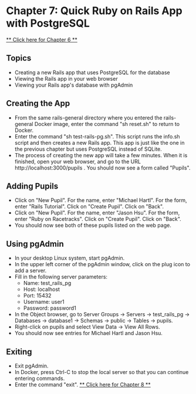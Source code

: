 # Chapter 7: Quick Ruby on Rails App with PostgreSQL
[** Click here for Chapter 6 ** ](https://github.com/rubyonracetracks/tutorial-docker-stretch/blob/master/06-rails_app_sqlite.md)
## Topics
* Creating a new Rails app that uses PostgreSQL for the database
* Viewing the Rails app in your web browser
* Viewing your Rails app's database with pgAdmin

## Creating the App
* From the same rails-general directory where you entered the rails-general Docker image, enter the command "sh reset.sh" to return to Docker.
* Enter the command "sh test-rails-pg.sh".  This script runs the info.sh script and then creates a new Rails app.  This app is just like the one in the previous chapter but uses PostgreSQL instead of SQLite.
* The process of creating the new app will take a few minutes.  When it is finished, open your web browser, and go to the URL http://localhost:3000/pupils .  You should now see a form called "Pupils".

## Adding Pupils
* Click on "New Pupil".  For the name, enter "Michael Hartl".  For the form, enter "Rails Tutorial".  Click on "Create Pupil".  Click on "Back".
* Click on "New Pupil".  For the name, enter "Jason Hsu".  For the form, enter "Ruby on Racetracks".  Click on "Create Pupil".  Click on "Back".
* You should now see both of these pupils listed on the web page.

## Using pgAdmin
* In your desktop Linux system, start pgAdmin.
* In the upper left corner of the pgAdmin window, click on the plug icon to add a server.
* Fill in the following server parameters:
  * Name: test_rails_pg
  * Host: localhost
  * Port: 15432
  * Username: user1
  * Password: password1
* In the Object browser, go to Server Groups -> Servers -> test_rails_pg -> Databases -> database1 -> Schemas -> public -> Tables -> pupils.
* Right-click on pupils and select View Data -> View All Rows.
* You should now see entries for Michael Hartl and Jason Hsu.

## Exiting
* Exit pgAdmin.
* In Docker, press Ctrl-C to stop the local server so that you can continue entering commands.
* Enter the command "exit".
[** Click here for Chapter 8 ** ](https://github.com/rubyonracetracks/tutorial-docker-stretch/blob/master/08-rails_tutorial_sampleapp.md)
